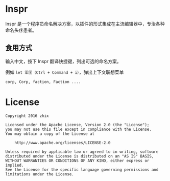 # Inspr
Inspr 是一个程序员命名解决方案，以插件的形式集成在主流编辑器中，专治各种命名头疼患者。

## 食用方式

输入中文，按下 Inspr 翻译快捷键，列出可选的命名方案。

例如 `let 军团（Ctrl + Command + i）`，弹出上下文联想菜单

```
corp, Corp, faction, Faction ....
```

# License

```
Copyright 2016 zhix

Licensed under the Apache License, Version 2.0 (the "License");
you may not use this file except in compliance with the License.
You may obtain a copy of the License at

    http://www.apache.org/licenses/LICENSE-2.0

Unless required by applicable law or agreed to in writing, software
distributed under the License is distributed on an "AS IS" BASIS,
WITHOUT WARRANTIES OR CONDITIONS OF ANY KIND, either express or implied.
See the License for the specific language governing permissions and
limitations under the License.
```
